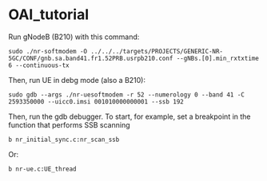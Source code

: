 # OAI_tutorial

Run gNodeB (B210) with this command: 

```
sudo ./nr-softmodem -O ../../../targets/PROJECTS/GENERIC-NR-5GC/CONF/gnb.sa.band41.fr1.52PRB.usrpb210.conf --gNBs.[0].min_rxtxtime 6 --continuous-tx
```

Then, run UE in debg mode (also a B210):

```
sudo gdb --args ./nr-uesoftmodem -r 52 --numerology 0 --band 41 -C 2593350000 --uicc0.imsi 001010000000001 --ssb 192
```

Then, run the gdb debugger. To start, for example, set a breakpoint in the function that performs SSB scanning
```
b nr_initial_sync.c:nr_scan_ssb
```
Or:
```
b nr-ue.c:UE_thread
```
